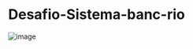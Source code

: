 # Desafio-Sistema-banc-rio

![image](https://github.com/user-attachments/assets/3cc28834-0dbe-4d20-bb8e-e3eb2637dbe2)
